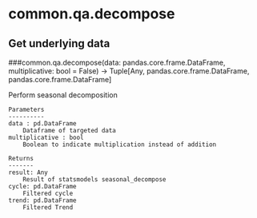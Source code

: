 # common.qa.decompose

## Get underlying data 
###common.qa.decompose(data: pandas.core.frame.DataFrame, multiplicative: bool = False) -> Tuple[Any, pandas.core.frame.DataFrame, pandas.core.frame.DataFrame]

Perform seasonal decomposition

    Parameters
    ----------
    data : pd.DataFrame
        Dataframe of targeted data
    multiplicative : bool
        Boolean to indicate multiplication instead of addition

    Returns
    -------
    result: Any
        Result of statsmodels seasonal_decompose
    cycle: pd.DataFrame
        Filtered cycle
    trend: pd.DataFrame
        Filtered Trend
